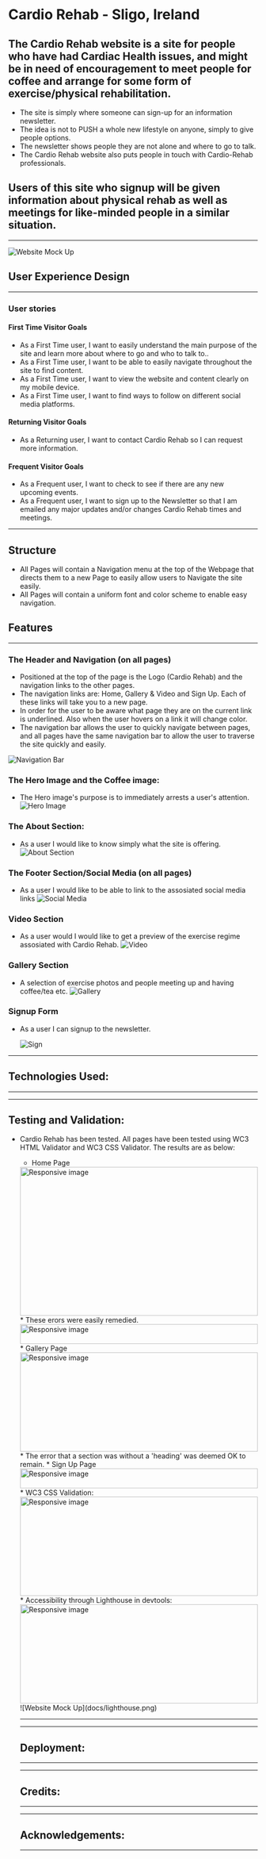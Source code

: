 # Cardio Rehab - Sligo, Ireland

## The Cardio Rehab website is a site for people who have had Cardiac Health issues, and might be in need of encouragement to meet people for coffee and arrange for some form of exercise/physical rehabilitation.

- The site is simply where someone can sign-up for an information newsletter.
- The idea is not to PUSH a whole new lifestyle on anyone, simply to give people options.
- The newsletter shows people they are not alone and where to go to talk.
- The Cardio Rehab website also puts people in touch with Cardio-Rehab professionals.

## Users of this site who signup will be given information about physical rehab as well as meetings for like-minded people in a similar situation.
---
![Website Mock Up](docs/test.jpg)

## User Experience Design
---
### User stories
#### First Time Visitor Goals
* As a First Time user, I want to easily understand the main purpose of the site and learn more about where to go and who to talk to..
* As a First Time user, I want to be able to easily navigate throughout the site to find content.
* As a First Time user, I want to view the website and content clearly on my mobile device.
* As a First Time user, I want to find ways to follow on different social media platforms.
#### Returning Visitor Goals
* As a Returning user, I want to contact Cardio Rehab so I can request more information.
#### Frequent Visitor Goals
* As a Frequent user, I want to check to see if there are any new upcoming events.
* As a Frequent user, I want to sign up to the Newsletter so that I am emailed any major updates and/or changes Cardio Rehab times and meetings.
---
## Structure
* All Pages will contain a Navigation menu at the top of the Webpage that directs them to a new Page to easily allow users to Navigate the site easily.
* All Pages will contain a uniform font and color scheme to enable easy navigation.

## Features
---
### The Header and Navigation (on all pages)

* Positioned at the top of the page is the Logo (Cardio Rehab) and the  navigation links to the other pages.
* The navigation links are: Home, Gallery & Video and Sign Up. Each of these links will take you to a new page.
* In order for the user to be aware what page they are on the current link is underlined. Also when the user hovers on a link it will change color.
* The navigation bar allows the user to quickly navigate between pages, and all pages have the same navigation bar to allow the user to traverse the site quickly and easily.

![Navigation Bar](docs/nav-bar.jpg)

### The Hero Image and the Coffee image:

* The Hero image's purpose is to immediately arrests a user's attention.
![Hero Image](docs/hero1.jpg)

### The About Section:

* As a user I would like to know simply what the site is offering.
![About Section](docs/about.jpg)

### The Footer Section/Social Media (on all pages)

* As a user I would like to be able to link to the assosiated social media links
![Social Media](docs/social.jpg)

### Video Section

* As a user would I would like to get a preview of the exercise regime assosiated with Cardio Rehab.
![Video](docs/video.jpg)

### Gallery Section

* A selection of exercise photos and people meeting up and having coffee/tea etc.
![Gallery](docs/gallery.jpg)

### Signup Form

* As a user I can signup to the newsletter.

   ![Sign](docs/signup.jpg)



---
## Technologies Used:

---
---
## Testing and Validation:

* Cardio Rehab has been tested. All pages have been tested using WC3 HTML Validator and WC3 CSS Validator. The results are as below:
  * Home Page
  <img src="docs/index-errors.png" alt="Responsive image" width="100%" height="300">
      * These erors were easily remedied.
  <img src="docs/index-no-errors.png" alt="Responsive image" width="100%" height="40">
  * Gallery Page
  <img src="docs/gallery-html-errors.png" alt="Responsive image" width="100%" height="200">
      * The error that a section was without a 'heading' was deemed OK to remain.
  * Sign Up Page
  <img src="docs/signup-html.png" alt="Responsive image" width="100%" height="40">
  * WC3 CSS Validation:
  <img src="docs/css-validation.png" alt="Responsive image" width="100%" height="200">
  * Accessibility through Lighthouse in devtools:
  <img src="docs/lighthouse.png" alt="Responsive image" width="100%" height="200">
  ![Website Mock Up](docs/lighthouse.png)
  

  ---
  ---
  ## Deployment:

  ---
  ---
  ## Credits:

  ---
  ---
  ## Acknowledgements:

  ---
  